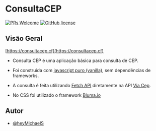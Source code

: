 # ConsultaCEP

[![PRs Welcome](https://img.shields.io/badge/PRs-welcome-blue.svg?style=for-the-badge)](https://github.com/wgenial/consultace/pulls)
[![GitHub license](https://img.shields.io/github/license/wgenial/consultacep?style=for-the-badge)](https://github.com/wgenial/consultacep/blob/master/LICENSE)

## Visão Geral
[https://consultacep.cf](https://consultacep.cf)

- Consulta CEP é uma aplicação básica para consulta de CEP.

- Foi construida com [javascript puro (vanilla)](https://developer.mozilla.org/en-US/docs/Web/JavaScript/Guide), sem dependências de frameworks.

- A consulta é feita utilizando [Fetch API](https://developer.mozilla.org/en-US/docs/Web/API/Fetch_API) diretamente na API [Via Cep](https://viacep.com.br).

- No CSS foi utilizado o framework [Bluma.io](https://bulma.io)


## Autor
* [@heyMichaelS](https://github.com/heyMichaelS)

